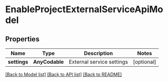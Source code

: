 # EnableProjectExternalServiceApiModel

## Properties
Name | Type | Description | Notes
------------ | ------------- | ------------- | -------------
**settings** | **AnyCodable** | External service settings | [optional] 

[[Back to Model list]](../README.md#documentation-for-models) [[Back to API list]](../README.md#documentation-for-api-endpoints) [[Back to README]](../README.md)



